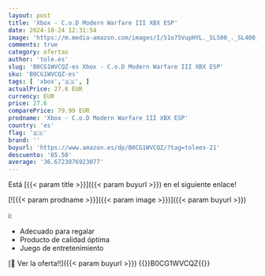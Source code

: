 ```yaml
---
layout: post
title: 'Xbox - C.o.D Modern Warfare III XBX ESP'
date: 2024-10-24 12:31:54
image: 'https://m.media-amazon.com/images/I/51o75VupHYL._SL500_._SL400_.jpg'
comments: true
category: ofertas
author: 'tole.es'
slug: 'B0CG1WVCQZ-es Xbox - C.o.D Modern Warfare III XBX ESP'
sku: 'B0CG1WVCQZ-es'
tags: [ 'xbox','🇪🇸', ]
actualPrice: 27.6 EUR
currency: EUR
price: 27.6
comparePrice: 79.99 EUR
prodname: 'Xbox - C.o.D Modern Warfare III XBX ESP'
country: 'es'
flag: '🇪🇸'
brand: ''
buyurl: 'https://www.amazon.es/dp/B0CG1WVCQZ/?tag=tolees-21'
descuento: '65.50'
average: '36.6723076923077'
---
```


Está [{{< param title >}}]({{< param buyurl >}}) en el siguiente enlace!

[![{{< param prodname >}}]({{< param image >}})]({{< param buyurl >}})

ℹ️:

- Adecuado para regalar
- Producto de calidad óptima
- Juego de entretenimiento

[🛒 Ver la oferta!!]({{< param buyurl >}})
{{<world>}}B0CG1WVCQZ{{</world>}}
